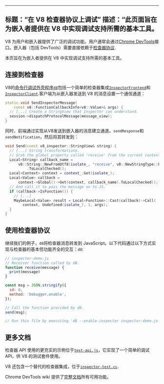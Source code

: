 ***

## 标题：“在 V8 检查器协议上调试”&#xA;描述：“此页面旨在为嵌入者提供在 V8 中实现调试支持所需的基本工具。

V8 为用户和嵌入器提供了广泛的调试功能。用户通常会通过[Chrome DevTools](https://developer.chrome.com/devtools)接口。嵌入器（包括 DevTools）需要直接依赖于[检查器协议](https://chromedevtools.github.io/debugger-protocol-viewer/tot/).

本页旨在为嵌入者提供在 V8 中实现调试支持所需的基本工具。

## 连接到检查器

V8的[命令行调试外壳程序`d8`](/docs/d8)包括一个简单的检查器集成[`InspectorFrontend`](https://cs.chromium.org/chromium/src/v8/src/d8/d8.cc?l=2286\&rcl=608c4a9c391f3b7cac68068d61f2a8996f216973)和[`InspectorClient`](https://cs.chromium.org/chromium/src/v8/src/d8/d8.cc?l=2355\&rcl=608c4a9c391f3b7cac68068d61f2a8996f216973).客户端为从嵌入器发送到 V8 的消息设置一个通信通道：

```cpp
static void SendInspectorMessage(
    const v8::FunctionCallbackInfo<v8::Value>& args) {
  // [...] Create a StringView that Inspector can understand.
  session->dispatchProtocolMessage(message_view);
}
```

同时，前端通过实现从V8发送到嵌入器的消息建立通道。`sendResponse`和`sendNotification`，然后将其转发到：

```cpp
void Send(const v8_inspector::StringView& string) {
  // [...] String transformations.
  // Grab the global property called 'receive' from the current context.
  Local<String> callback_name =
      v8::String::NewFromUtf8(isolate_, "receive", v8::NewStringType::kNormal)
          .ToLocalChecked();
  Local<Context> context = context_.Get(isolate_);
  Local<Value> callback =
      context->Global()->Get(context, callback_name).ToLocalChecked();
  // And call it to pass the message on to JS.
  if (callback->IsFunction()) {
    // [...]
    MaybeLocal<Value> result = Local<Function>::Cast(callback)->Call(
        context, Undefined(isolate_), 1, args);
  }
}
```

## 使用检查器协议

继续我们的例子，`d8`将检查器消息转发到 JavaScript。以下代码通过以下方式实现与检查器的基本但功能齐全的交互：`d8`:

```js
// inspector-demo.js
// Receiver function called by d8.
function receive(message) {
  print(message)
}

const msg = JSON.stringify({
  id: 0,
  method: 'Debugger.enable',
});

// Call the function provided by d8.
send(msg);

// Run this file by executing 'd8 --enable-inspector inspector-demo.js'.
```

## 更多文档

检查器 API 使用的更充实的示例位于[`test-api.js`](https://cs.chromium.org/chromium/src/v8/test/debugger/test-api.js?type=cs\&q=test-api\&l=1)，它实现了一个简单的调试 API，供 V8 的测试套件使用。

V8 还包含一个替代的检查器集成，位于[`inspector-test.cc`](https://cs.chromium.org/chromium/src/v8/test/inspector/inspector-test.cc?q=inspector-te+package:%5Echromium$\&l=1).

Chrome DevTools wiki 提供了[完整文档](https://chromedevtools.github.io/debugger-protocol-viewer/tot/)所有可用功能。
